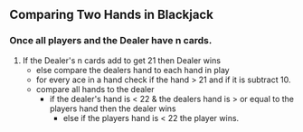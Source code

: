 ## Comparing Two Hands in Blackjack

### Once all players and the Dealer have n cards.
1. If the Dealer's n cards add to get 21 then Dealer wins
   * else compare the dealers hand to each hand in play
   * for every ace in a hand check if the hand > 21 and if it is subtract 10.
   * compare all hands to the dealer
     * if the dealer's hand is < 22 & the dealers hand
       is > or equal to the players hand then the dealer wins
       * else if the players hand is < 22 the player wins. 